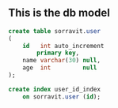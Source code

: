 ## This is the db model

```sql 
create table sorravit.user
(
    id   int auto_increment
        primary key,
    name varchar(30) null,
    age  int         null
);

create index user_id_index
    on sorravit.user (id);
```
